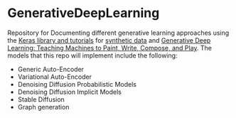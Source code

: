 # GenerativeDeepLearning

Repository for Documenting different generative learning approaches using the [Keras library and tutorials](https://keras.io/examples/generative/) for [synthetic data](https://www.amazon.com/Synthetic-Data-Machine-Learning-revolutionary-ebook/dp/B0BVMRHBNN) and [Generative Deep Learning: Teaching Machines to Paint, Write, Compose, and Play](https://www.amazon.com/Generative-Deep-Learning-Teaching-Machines/dp/1492041947). The models that this repo will implement include the following: 

* Generic Auto-Encoder
* Variational Auto-Encoder
* Denoising Diffusion Probabilistic Models 
* Denoising Diffusion Implicit Models
* Stable Diffusion
* Graph generation
